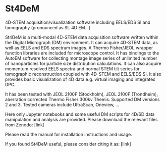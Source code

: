 # St4DeM
4D-STEM acquisition/visualization software including EELS/EDS SI and tomography
(pronounced as St. 4D EM...)

St4DeM is a multi-modal 4D-STEM data acquisition software written within the Digital Micrograph (DM) environment. It can acquire 4D-STEM data, as well as EELS and EDS spectrum images. A Thermo Fisher/JEOL wrapper function libraries are included for microscope control. It has bindings to the AutoEM software for collecting montage image series of unlimited number of nanoparticles for particle size distribution calculations. It can also acquire momentum resolved EELS spectra and normal STEM tilt series for tomographic reconstruction coupled with 4D-STEM and EELS/EDS SI. It also provides basic visualization of 4D data e.g. virtual imaging and integrated DPC.

It has been tested with JEOL 2100F (Stockholm), JEOL 2100F (Trondheim), aberration corrected Thermo Fisher 300kv Themis. Supported DM versions 2 and 3.
Tested cameras include UltraScan, Oneview, ...

Here only Jupyter notebooks and some useful DM scripts for 4D/6D data manipulation and analysis are provided.
Please download the relevant files from Zenodo:
[link]

Please read the manual for installation instructions and usage.

If you found St4DeM useful, please consider citing it as:
[link]
